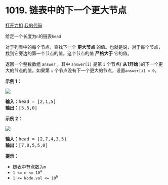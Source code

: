 # 1019. 链表中的下一个更大节点

[打开力扣](https://leetcode.cn/problems/next-greater-node-in-linked-list) [我的代码](1019.next_greater_node_in_linked_list.py)

给定一个长度为<code>n</code>的链表<code>head</code>

对于列表中的每个节点，查找下一个 <strong>更大节点</strong> 的值。也就是说，对于每个节点，找到它旁边的第一个节点的值，这个节点的值 <strong>严格大于</strong> 它的值。

返回一个整数数组 <code>answer</code> ，其中 <code>answer[i]</code> 是第 <code>i</code> 个节点( <strong>从1开始</strong> )的下一个更大的节点的值。如果第 <code>i</code> 个节点没有下一个更大的节点，设置<code>answer[i] = 0</code>。



<strong>示例 1：</strong>

<img src="https://assets.leetcode.com/uploads/2021/08/05/linkedlistnext1.jpg" />

<pre>
<strong>输入：</strong>head = [2,1,5]
<strong>输出：</strong>[5,5,0]
</pre>

<strong>示例 2：</strong>

<img src="https://assets.leetcode.com/uploads/2021/08/05/linkedlistnext2.jpg" />

<pre>
<strong>输入：</strong>head = [2,7,4,3,5]
<strong>输出：</strong>[7,0,5,5,0]
</pre>



<strong>提示：</strong>

<ul>
	<li>链表中节点数为<code>n</code></li>
	<li><code>1 <= n <= 10<sup>4</sup></code></li>
	<li><code>1 <= Node.val <= 10<sup>9</sup></code></li>
</ul>
